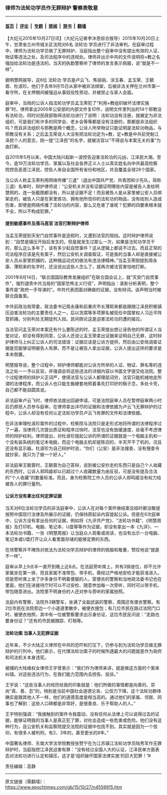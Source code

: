 ### 律师为法轮功学员作无罪辩护 警察表敬意

---

#### [首页](../../../..?n4559915) &nbsp;|&nbsp; [评论](../../../../../epoch-comment?n4559915) &nbsp;|&nbsp; [专题](../../../../../epoch-special?n4559915) &nbsp;|&nbsp; [禁闻](../../../../../epoch-news?n4559915) &nbsp;|&nbsp; [禁书](../../../../../books?n4559915) &nbsp;|&nbsp; [翻墙](https://github.com/gfw-breaker/nogfw/blob/master/README.md?n4559915)


<div class="post_content" id="artbody" itemprop="articleBody">
 <!-- article content begin -->
 <p>
  【大纪元2015年10月27日讯】（大纪元记者李沐恩综合报导）2015年10月20日上午，甘肃省兰州市城关区法院对6名
  <ok href="https://www.epochtimes.com/gb/tag/%E6%B3%95%E8%BD%AE%E5%8A%9F.html">
   法轮功
  </ok>
  学员进行了非法审判。在庭审过程中，律师为法轮功学员做了无罪辩护，当庭指出整个庭审中没有提出有效的人证、物证等违法之处，及司法程序中的违规处。律师并出示中共的文件说明将×教之名强加给法轮功是违法的。当天的执勤警察听了律师的发言表示佩服，说“就是不一样”。
 </p>
 <p>
  据明慧网报导，这6位
  <ok href="https://www.epochtimes.com/gb/tag/%E6%B3%95%E8%BD%AE%E5%8A%9F.html">
   法轮功
  </ok>
  学员是卢云飞、焦丽丽、涂玉春、孟玉荣、王毓蓉、杜淑珍。他们于去年9月15日从家中被非法绑架，后被非法关押在兰州市第一看守所，在关押期间被强迫从事奴役性劳动，并被禁止与家人会面。
 </p>
 <p>
  庭审中，当局的公诉人指法轮功学员孟玉荣犯了“利用×教组织破坏法律实施罪”时，律师拿出2005年公安部的内部文件复印件，说明文件里列出的14个邪教没有法轮功，同时对民政部取缔法轮功进行了说明：法轮功没有注册，就被定为非法组织，可是我们有许多的同学会、老乡会等等都是没有注册的，那都是非法组织吗？而且非法组织与邪教是两个概念，公诉人所举物证只能证明是法轮功物品，与邪教没有关系；之后孟玉荣说人大没有把法轮功定为×教，定×教是中共前党魁江泽民个人的意志，刚一提“江泽民”的名字，就被法官以“不得说与本案无关的事”为由打断。
 </p>
 <p>
  自2015年5月以来，中国大陆兴起新一波控告迫害法轮功的元凶，江泽民大潮。至今，逾19万法轮功学员、家属以及社会各界正义人士以真实姓名向中共最高检察院控告恶首江泽民，控告人来自全国所有省份和地区，并且覆盖全球28个国家。
 </p>
 <p>
  当公诉人称孟玉荣利用网络传播“三退”（退出中国共产党、共青团和少先队，简称三退）名单时，辩护律师说：“公安机关并没有证据证明哪些内容是被告人发给明慧网的，连一张截图都没有，所以是证据不足！而且被告人是从家里被公安人员绑架走的，被告人只是在家里炼功、拥有他所信仰的法轮功的物品，没有给别人造成伤害，即使是网络传播了法轮功的内容，那么又危害了谁呢？犯罪的四要素根本就不全，所以不构成犯罪。”
 </p>
 <p>
  <h4>
   提到敏感事件及落马高官 法官打断辩护律师
  </h4>
  <p>
   当孟玉荣提到天安门自焚事件是造假时，又遭到法官的阻挡。这时辩护律师说到：“自焚是镇压开始后发生的，但是就发生过那么一次，如果是法轮功学员干的，那么这么多年了，该有多少起自焚事件？这从逻辑上都说不过去。而且正常的司法程序应该是先有案子，然后公安机关调查取证，可是我的当事人却是直接被公安人员从家里抓捕的，这种搞运动式的做法有违法律精神。”当孟玉荣刚提到周永康、薄熙来的名字时，还没说出这些人怎么了，就再次被法官害怕地打断。
  </p>
  <p>
   2001年8月14日，“联合国国际教育发展组织”在联合国会议上，就“天安门自焚事件”，强烈谴责中共当局的“国家恐怖主义行径”，声明指出：录影分析表明，整个事件是“政府一手导演的”。中共代表团面对确凿的证据，没有辩词。该声明当时被联合国备案。
  </p>
  <p>
   中共前政治局常委，政法委书记周永康和前重庆市长薄熙来都是跟随江泽民积极镇压迫害法轮功的主要责任人之一，后以贪腐等多项罪名被现任中国掌权人习近平阵营抓捕，分别判处无期徒刑入狱。民间舆论这是迫害法轮功的遭的报应。
  </p>
  <p>
   当法官问孟玉荣对本案还有什么要陈述的时，孟玉荣提出想让诬告他的所谓证人当堂对证，却没有得到同意，公诉人还说让孟玉荣拿出证据来证明自己无罪，这时辩护律师马上纠正公诉人的司法错误：证据应该是公诉方提供，然后由公安局调查证据是否能够证明被告人有罪，而不是让被告人拿出证据，公诉人提出这样的要求是本末倒置。
  </p>
  <p>
   明慧报导说，整个过程中，辩护律师都能对公诉方所举的人证、物证、罪名等的违法之处一一予以反驳，并强调会将这些违法的详细内容以书面文字提交给法院。整个过程律师的辩护义正词严，使得法官与公诉人都理屈词穷，法官只能机械地走所谓的法律程序，而公诉人也只能生搬硬套地照着事先打印好的稿子念，多处卡壳，自己都不能自圆其说。
  </p>
  <p>
   非法庭审卢云飞时，律师依法提出回避申请，可是法院庭审人员在暂停庭审两小时后仍原班人员参与庭审。在律师拿出详尽的证据和法律依据为卢云飞无罪辩护的过程中，公诉人却没有任何认定法轮功学员卢云飞有罪的文件和法律依据。
  </p>
  <p>
   在非法审理杜淑珍案件的过程中，检察院与法院只是走形式地将所谓的法律程序过了一遍，当律师几次提出质证和程序过快时，法官也没有放缓速度，丝毫不考虑律师的辩护权利。律师提出，对杜淑珍提起公诉的所谓的证据就是一个电脑主机和一个没有装系统的笔记本电脑，而这个电脑主机却是陈旧的，半天开不了机的，况且还没有显示器。杜淑珍为自己辩护时说，“你们（公安）是非法搜查，没有搜查令就抄家。我只为了做一个好人。”
  </p>
  <p>
   非法庭审王毓蓉时，王毓蓉为自己答辩，说到被公安抄走的东西只是自己个人收藏的东西时，公诉人郑鸣姬却以已超过个人收藏数量为由反驳，可是没有提及合法的“个人收藏”的数量标准。而且，身为检察院工作人员的公诉人郑鸣姬没有权力给被告人的罪行量刑。
  </p>
  <p>
   <h4>
    公诉方没有拿出任何定罪证据
   </h4>
   <p>
    当天对6位法轮功学员的非法庭审中，公诉人在对每个案件做结案总结时都没敢提按照中国现行法律及所展示的证据，仍保持原起诉内容提起公诉。但是在6次庭审中，公诉方没有拿出任何的证据，例如将《九评共产党》、“法轮功书籍”、《明慧周报》及打印机、电脑、笔记本、U盘等等作为证据，却没有拿出一本《九评》、一本法轮功书籍、一张《明慧周报》让当庭众人观看或阅读，也没有出示一台电脑、笔记本或U盘打开让众人看里面存储的能够定罪的东西。
   </p>
   <p>
    在场警察并不掩饰对依法为法轮功学员辩护的律师的佩服和敬重，赞叹地说“就是不一样”。
   </p>
   <p>
    庭审从早上9点半一直开到晚上近8点。在法庭旁听席上，共有3排座位，却不允许家属坐在第一排，而且家属不准带包、带手机，需经过严格地安检才能获准进入。但是旁听席上坐了许多身份不明着便服的人，穿便衣的警察和当地政法委书记也在里面，他们在进接待厅时可以不过安检、随意参加每一次旁听，同时可以带手机、带包随意进出。法院里不明身份的人还对参与旁听的家属拍照。
   </p>
   <p>
    法庭内有警察，法院外3辆警车，坐满了全副武装的警察，周围还有便衣警察。有2位市民在法院旁边一个小道道里散步，被便衣搜包；有几位市民在路过法院门口时，被便衣拍照，其中有一位被警察要求出示身份证，这位市民反问说：“走路也要身份证？”还有的市民被跟踪、盯梢等。
   </p>
   <p>
    <h4>
     法轮功案 当事人无犯罪证据
    </h4>
    <p>
     近年来，不少大陆正义律师在中共的恐吓和打压下，仍参与到为法轮功学员做无罪辩护的行列中。他们表示，在代理法轮功案子的时候所遇最大的问题就是作为政府和司法机关本身违宪。
    </p>
    <p>
     被捕的大陆维权女律师王宇曾表示：“我们作为律师来讲，就是做这方面的个案来纠错。对这些违法行为，在我们能力范围内去控告、投诉。”
    </p>
    <p>
     王宇说：“这些当事人的经历给我的印象就是：他们所做的事情都是向善的、崇尚“真、善、忍”的，特别是当前中国社会道德沦丧、公信力下降，这个法轮功群体确实是跟其他人不一样，他们的道德高度是相当高的。通过他们的家属、邻居、同事也了解到：这些人口碑都是非常好，是很善良、乐于帮助人的人。”
    </p>
    <p>
     王宇特别强调：“我接触到的案件令我震动，没有任何从法律上可以说得过去的证据，能够证明我的当事人是真正犯了罪，对社会造成一些危害或危险。他们没有这种行为，且公安机关和监察院提交法院的证据中也找不到。其实就是因为一个信仰，有很多人被判刑，有2、3年的，甚至更长的8年。”
    </p>
    <p>
     中国著名律师、东南大学法学院教授张赞宁在为江苏镇江法轮功学员陆秀军作无罪辩护时，当庭指控江泽民迫害有罪：“没有经过全国人大的认证，江泽民单方面表态对法轮功进行认定和镇压，这才是‘组织破坏国家法律实施’的巨大犯罪！”#
    </p>
    <p>
     责任编辑：高静
    </p>
    <!-- article content end -->
    <div id="below_article_ad">
    </div>
   </p>
  </p>
 </p>
</div>


---

原文链接（需翻墙）：https://www.epochtimes.com/gb/15/10/27/n4559915.htm